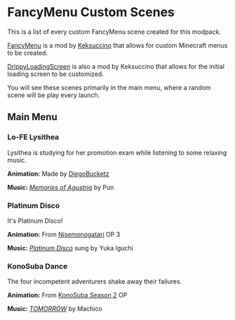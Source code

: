 # FancyMenu Custom Scenes

This is a list of every custom FancyMenu scene created for this modpack.

[FancyMenu](https://www.curseforge.com/minecraft/mc-mods/fancymenu-forge) is a mod by [Keksuccino](https://github.com/Keksuccino) that allows for custom Minecraft menus to be created.

[DrippyLoadingScreen](https://www.curseforge.com/minecraft/mc-mods/drippy-loading-screen) is also a mod by Keksuccino that allows for the initial loading screen to be customized.

You will see these scenes primarily in the main menu, where a random scene will be play every launch.

## Main Menu

### Lo-FE Lysithea

Lysithea is studying for her promotion exam while listening to some relaxing music.

**Animation:** Made by [DiegoBucketz](https://twitter.com/diegobucketz?lang=en)

**Music:** *[Memories of Agustria](https://www.youtube.com/watch?v=9re5jEJjYWg)* by Pun

### Platinum Disco

It's Platinum Disco!

**Animation:** From [Nisemonogatari](https://myanimelist.net/anime/11597/Nisemonogatari) OP 3

**Music:** *[Platinum Disco](https://www.youtube.com/watch?v=14FOPsSCIPs)* sung by Yuka Iguchi

### KonoSuba Dance

The four incompetent adventurers shake away their failures.

**Animation:** From [KonoSuba Season 2](https://myanimelist.net/anime/32937/Kono_Subarashii_Sekai_ni_Shukufuku_wo_2) OP

**Music:** *[TOMORROW](https://www.youtube.com/watch?v=a5E4_uFYFJ0)* by Machico
